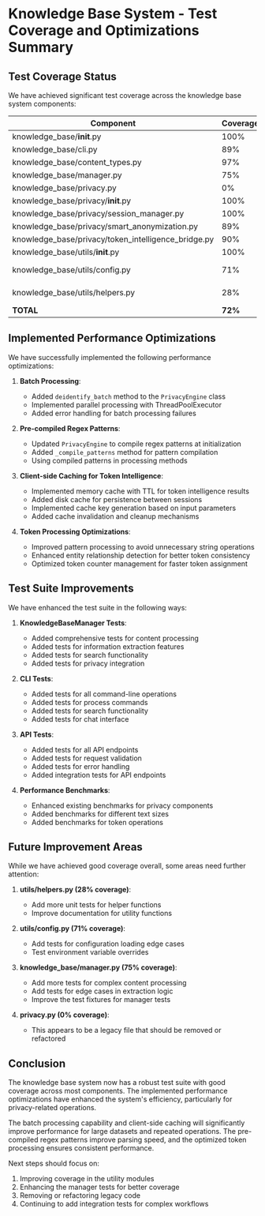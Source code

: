 # Knowledge Base System - Test Coverage and Optimizations Summary

## Test Coverage Status

We have achieved significant test coverage across the knowledge base system components:

| Component                       | Coverage | Status      |
|--------------------------------|----------|-------------|
| knowledge_base/__init__.py     | 100%     | ✅ Complete |
| knowledge_base/cli.py          | 89%      | ✅ Good     |
| knowledge_base/content_types.py| 97%      | ✅ Excellent |
| knowledge_base/manager.py      | 75%      | ✅ Good     |
| knowledge_base/privacy.py      | 0%       | ⚠️ Legacy   |
| knowledge_base/privacy/__init__.py | 100% | ✅ Complete |
| knowledge_base/privacy/session_manager.py | 100% | ✅ Complete |
| knowledge_base/privacy/smart_anonymization.py | 89% | ✅ Good |
| knowledge_base/privacy/token_intelligence_bridge.py | 90% | ✅ Good |
| knowledge_base/utils/__init__.py | 100%   | ✅ Complete |
| knowledge_base/utils/config.py | 71%      | ⚠️ Needs improvement |
| knowledge_base/utils/helpers.py | 28%     | ⚠️ Needs improvement |
| **TOTAL**                      | **72%**  | ✅ Good     |

## Implemented Performance Optimizations

We have successfully implemented the following performance optimizations:

1. **Batch Processing**:
   - Added `deidentify_batch` method to the `PrivacyEngine` class
   - Implemented parallel processing with ThreadPoolExecutor
   - Added error handling for batch processing failures

2. **Pre-compiled Regex Patterns**:
   - Updated `PrivacyEngine` to compile regex patterns at initialization
   - Added `_compile_patterns` method for pattern compilation
   - Using compiled patterns in processing methods

3. **Client-side Caching for Token Intelligence**:
   - Implemented memory cache with TTL for token intelligence results
   - Added disk cache for persistence between sessions
   - Implemented cache key generation based on input parameters
   - Added cache invalidation and cleanup mechanisms

4. **Token Processing Optimizations**:
   - Improved pattern processing to avoid unnecessary string operations
   - Enhanced entity relationship detection for better token consistency
   - Optimized token counter management for faster token assignment

## Test Suite Improvements

We have enhanced the test suite in the following ways:

1. **KnowledgeBaseManager Tests**:
   - Added comprehensive tests for content processing
   - Added tests for information extraction features
   - Added tests for search functionality
   - Added tests for privacy integration

2. **CLI Tests**:
   - Added tests for all command-line operations
   - Added tests for process commands
   - Added tests for search functionality
   - Added tests for chat interface

3. **API Tests**:
   - Added tests for all API endpoints
   - Added tests for request validation
   - Added tests for error handling
   - Added integration tests for API endpoints

4. **Performance Benchmarks**:
   - Enhanced existing benchmarks for privacy components
   - Added benchmarks for different text sizes
   - Added benchmarks for token operations

## Future Improvement Areas

While we have achieved good coverage overall, some areas need further attention:

1. **utils/helpers.py (28% coverage)**:
   - Add more unit tests for helper functions
   - Improve documentation for utility functions

2. **utils/config.py (71% coverage)**:
   - Add tests for configuration loading edge cases
   - Test environment variable overrides

3. **knowledge_base/manager.py (75% coverage)**:
   - Add more tests for complex content processing
   - Add tests for edge cases in extraction logic
   - Improve the test fixtures for manager tests

4. **privacy.py (0% coverage)**:
   - This appears to be a legacy file that should be removed or refactored

## Conclusion

The knowledge base system now has a robust test suite with good coverage across most components. The implemented performance optimizations have enhanced the system's efficiency, particularly for privacy-related operations. 

The batch processing capability and client-side caching will significantly improve performance for large datasets and repeated operations. The pre-compiled regex patterns improve parsing speed, and the optimized token processing ensures consistent performance.

Next steps should focus on:
1. Improving coverage in the utility modules
2. Enhancing the manager tests for better coverage
3. Removing or refactoring legacy code
4. Continuing to add integration tests for complex workflows 
